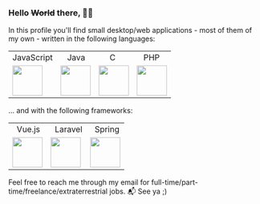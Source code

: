 ### Hello ~~World~~ there, 🙋‍♂️

In this profile you'll find small desktop/web applications - most of them of my own - written in the following languages:
<table style="border-color: red">
   <tr>
         <td>JavaScript</td>
         <td>&nbsp;&nbsp;&nbsp;Java</td>
         <td>&nbsp;&nbsp;&nbsp;&nbsp;&nbsp;C</td>
         <td>&nbsp;&nbsp;&nbsp;PHP</td>
   </tr>
   <tr>
      <td><img src="https://user-images.githubusercontent.com/62509375/185268203-66c3fe7b-fc64-4457-892e-36beeb77e106.png" width="60"></td>
      <td><img src="https://user-images.githubusercontent.com/62509375/185268240-60805faa-631e-4a95-af29-b8ebadcb1898.png" width="60"></td>
      <td><img src="https://user-images.githubusercontent.com/62509375/209418307-3740d8e4-9014-4f7c-98e2-782c066e1f38.png" width="60"></td>
      <td><img src="https://user-images.githubusercontent.com/62509375/209418334-4e2e201d-d782-4553-9b4d-93aa7b1336d6.png" width="60"></td>
   </tr>
</table>

... and with the following frameworks:
<table>
   <tr>
         <td>&nbsp;&nbsp;Vue.js</td>
         <td>&nbsp;&nbsp;Laravel</td>
         <td>&nbsp;&nbsp;Spring</td>
   </tr>
    <tr>
        <td><img src="https://user-images.githubusercontent.com/62509375/209418352-a5834c39-2a7a-482c-a7a7-37aefef604ea.png" width="60" display="inline"></td>
        <td><img src="https://user-images.githubusercontent.com/62509375/185267555-f5f119a5-556b-44df-a5e4-6d32c78607e1.png" width="60" display="inline"></td>
        <td><img src="https://user-images.githubusercontent.com/62509375/209418365-4371ef44-d776-4680-ad42-d982fca9e12a.png" width="60" display="inline"></td>
  </tr>
</table>

Feel free to reach me through my email for full-time/part-time/freelance/extraterrestrial jobs. 📬 See ya ;)
